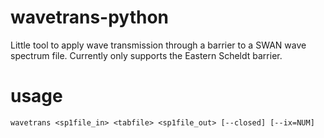 # wavetrans-python
Little tool to apply wave transmission through a barrier to a SWAN wave spectrum file. Currently only supports the Eastern Scheldt barrier.

# usage

```
wavetrans <sp1file_in> <tabfile> <sp1file_out> [--closed] [--ix=NUM]
```
